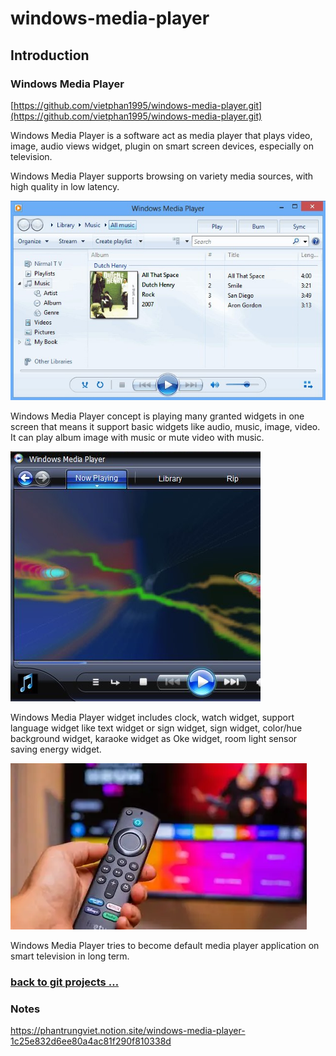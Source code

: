 # windows-media-player

## Introduction

### Windows Media Player

[https://github.com/vietphan1995/windows-media-player.git](https://github.com/vietphan1995/windows-media-player.git)

Windows Media Player is a software act as media player that plays video, image, audio views widget, plugin on smart screen devices, especially on television.

Windows Media Player supports browsing on variety media sources, with high quality in low latency.

![image.png](image.png)

Windows Media Player concept is playing many granted widgets in one screen that means it support basic widgets like audio, music, image, video. It can play album image with music or mute video with music.

![image.png](image%201.png)

Windows Media Player widget includes clock, watch widget, support language widget like text widget or sign widget, sign widget, color/hue background widget, karaoke widget as Oke widget, room light sensor saving energy widget.

![image.png](image%202.png)

Windows Media Player tries to become default media player application on smart television in long term.

### [back to git projects …](https://github.com/vietphan1995/projects)

### Notes
https://phantrungviet.notion.site/windows-media-player-1c25e832d6ee80a4ac81f290f810338d